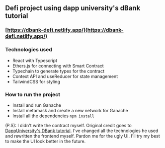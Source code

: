 ## Defi project using dapp university's dBank tutorial

### [https://dbank-defi.netlify.app/](https://dbank-defi.netlify.app/)

### Technologies used

- React with Typescript
- Ethers.js for connecting with Smart Contract
- Typechain to generate types for the contract
- Context API and useReducer for state management
- TailwindCSS for styling

### How to run the project
- Install and run Ganache
- Install metamask and create a new network for Ganache
- Install all the dependencies ``npm install``


(P.S): I didn't write the contract myself. Original credit goes to [DappUniversity's DBank tutorial](https://github.com/dappuniversity/dbank).
I've changed all the technologies he used and rewritten the frontend myself.
Pardon me for the ugly UI. I'll try my best to make the UI look better in the future.
